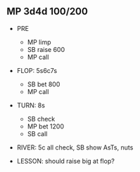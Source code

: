 ## MP 3d4d 100/200
* PRE
  * MP limp
  * SB raise 600
  * MP call
* FLOP: 5s6c7s
  * SB bet 800
  * MP call
* TURN: 8s
  * SB check
  * MP bet 1200
  * SB call
* RIVER: 5c
  all check, SB show AsTs, nuts

* LESSON: should raise big at flop?

